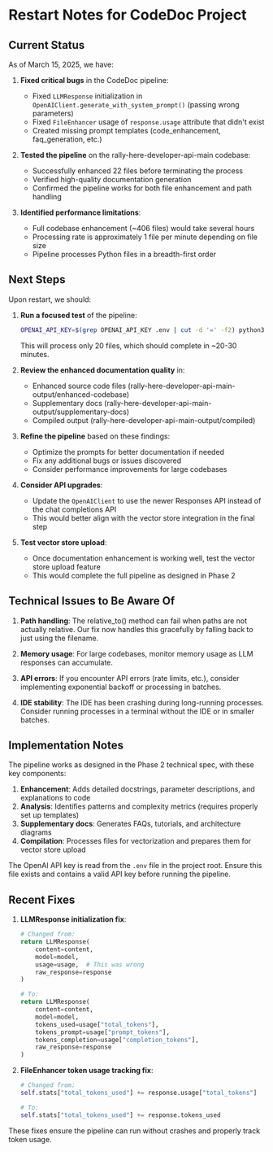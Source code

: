 # Restart Notes for CodeDoc Project

## Current Status

As of March 15, 2025, we have:

1. **Fixed critical bugs** in the CodeDoc pipeline:
   - Fixed `LLMResponse` initialization in `OpenAIClient.generate_with_system_prompt()` (passing wrong parameters)
   - Fixed `FileEnhancer` usage of `response.usage` attribute that didn't exist
   - Created missing prompt templates (code_enhancement, faq_generation, etc.)

2. **Tested the pipeline** on the rally-here-developer-api-main codebase:
   - Successfully enhanced 22 files before terminating the process
   - Verified high-quality documentation generation
   - Confirmed the pipeline works for both file enhancement and path handling

3. **Identified performance limitations**:
   - Full codebase enhancement (~406 files) would take several hours
   - Processing rate is approximately 1 file per minute depending on file size
   - Pipeline processes Python files in a breadth-first order

## Next Steps

Upon restart, we should:

1. **Run a focused test** of the pipeline:
   ```bash
   OPENAI_API_KEY=$(grep OPENAI_API_KEY .env | cut -d '=' -f2) python3 -m codedoc.pipeline $(pwd)/rally-here-developer-api-main --project-name "Rally Here Developer API" --output-dir rally-here-developer-api-main-output --skip-upload --max-files 20
   ```
   This will process only 20 files, which should complete in ~20-30 minutes.

2. **Review the enhanced documentation quality** in:
   - Enhanced source code files (rally-here-developer-api-main-output/enhanced-codebase)
   - Supplementary docs (rally-here-developer-api-main-output/supplementary-docs)
   - Compiled output (rally-here-developer-api-main-output/compiled)

3. **Refine the pipeline** based on these findings:
   - Optimize the prompts for better documentation if needed
   - Fix any additional bugs or issues discovered
   - Consider performance improvements for large codebases

4. **Consider API upgrades**:
   - Update the `OpenAIClient` to use the newer Responses API instead of the chat completions API
   - This would better align with the vector store integration in the final step

5. **Test vector store upload**:
   - Once documentation enhancement is working well, test the vector store upload feature
   - This would complete the full pipeline as designed in Phase 2

## Technical Issues to Be Aware Of

1. **Path handling**: The relative_to() method can fail when paths are not actually relative. Our fix now handles this gracefully by falling back to just using the filename.

2. **Memory usage**: For large codebases, monitor memory usage as LLM responses can accumulate.

3. **API errors**: If you encounter API errors (rate limits, etc.), consider implementing exponential backoff or processing in batches.

4. **IDE stability**: The IDE has been crashing during long-running processes. Consider running processes in a terminal without the IDE or in smaller batches.

## Implementation Notes

The pipeline works as designed in the Phase 2 technical spec, with these key components:

1. **Enhancement**: Adds detailed docstrings, parameter descriptions, and explanations to code
2. **Analysis**: Identifies patterns and complexity metrics (requires properly set up templates)
3. **Supplementary docs**: Generates FAQs, tutorials, and architecture diagrams
4. **Compilation**: Processes files for vectorization and prepares them for vector store upload

The OpenAI API key is read from the `.env` file in the project root. Ensure this file exists and contains a valid API key before running the pipeline.

## Recent Fixes

1. **LLMResponse initialization fix**:
   ```python
   # Changed from:
   return LLMResponse(
       content=content,
       model=model,
       usage=usage,  # This was wrong
       raw_response=response
   )
   
   # To:
   return LLMResponse(
       content=content,
       model=model,
       tokens_used=usage["total_tokens"],
       tokens_prompt=usage["prompt_tokens"],
       tokens_completion=usage["completion_tokens"],
       raw_response=response
   )
   ```

2. **FileEnhancer token usage tracking fix**:
   ```python
   # Changed from:
   self.stats["total_tokens_used"] += response.usage["total_tokens"]
   
   # To:
   self.stats["total_tokens_used"] += response.tokens_used
   ```

These fixes ensure the pipeline can run without crashes and properly track token usage. 
